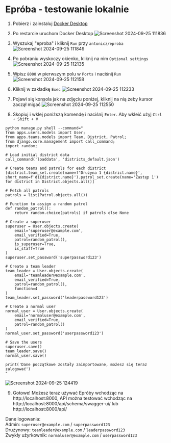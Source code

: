 # Epróba - testowanie lokalnie

1. Pobierz i zainstaluj [Docker Desktop](https://www.docker.com/products/docker-desktop/)

2. Po restarcie uruchom Docker Desktop
![Screenshot 2024-09-25 111836](https://github.com/user-attachments/assets/bc6d1589-98a5-43d7-918e-854b44d1546c)

3. Wyszukaj "eproba" i kliknij `Run` przy `antonicz/eproba`
![Screenshot 2024-09-25 111849](https://github.com/user-attachments/assets/74cfbb7b-d9aa-441a-9430-1081984ff406)

4. Po pobraniu wyskoczy okienko, kliknij na nim `Optional settings`
![Screenshot 2024-09-25 112135](https://github.com/user-attachments/assets/36344223-a6f2-4759-a5db-c58cdb1637bb)

5. Wpisz `8000` w pierwszym polu w `Ports` i naciśnij `Run`
![Screenshot 2024-09-25 112158](https://github.com/user-attachments/assets/4a8ae22a-f4c7-4821-a3f4-de82307cc8a8)

6. Kliknij w zakładkę `Exec`
![Screenshot 2024-09-25 112233](https://github.com/user-attachments/assets/21d761c6-b4a0-4e71-b30a-98ce9d9c8f42)

7. Pojawi się konsola jak na zdjęciu poniżej, kliknij na nią żeby kursor zaczął migać
![Screenshot 2024-09-25 112550](https://github.com/user-attachments/assets/f32f8f20-5d6c-4392-90a4-99fc7bff4222)

8. Skopiuj i wklej poniższą komendę i naciśnij `Enter`. Aby wkleić użyj `Ctrl + Shift + V`
```
python manage.py shell --command="
from apps.users.models import User; 
from apps.teams.models import Team, District, Patrol; 
from django.core.management import call_command; 
import random;

# Load initial district data
call_command('loaddata', 'districts_default.json')

# Create teams and patrols for each district
[district.team_set.create(name=f'Drużyna 1 {district.name}', short_name=f'd1{district.name}').patrol_set.create(name='Zastęp 1') for district in District.objects.all()]

# Fetch all patrols
patrols = list(Patrol.objects.all())

# Function to assign a random patrol
def random_patrol():
    return random.choice(patrols) if patrols else None

# Create a superuser
superuser = User.objects.create(
    email='superuser@example.com', 
    email_verified=True,
    patrol=random_patrol(),
    is_superuser=True,
    is_staff=True
)
superuser.set_password('superpassword123')

# Create a team leader
team_leader = User.objects.create(
    email='teamleader@example.com', 
    email_verified=True,
    patrol=random_patrol(), 
    function=4
)
team_leader.set_password('leaderpassword123')

# Create a normal user
normal_user = User.objects.create(
    email='normaluser@example.com', 
    email_verified=True,
    patrol=random_patrol()
)
normal_user.set_password('userpassword123')

# Save the users
superuser.save()
team_leader.save()
normal_user.save()

print('Dane początkowe zostały zaimportowane, możesz się teraz zalogować')
"
```
![Screenshot 2024-09-25 124419](https://github.com/user-attachments/assets/11c863ca-dacb-46dd-943d-8b8a9b7d231f)

9. Gotowe! Możesz teraz używać Epróby wchodząc na http://localhost:8000, API można testować wchodząc na http://localhost:8000/api/schema/swagger-ui/ lub http://localhost:8000/api/

Dane logowania:  
Admin: `superuser@example.com` / `superpassword123`  
Drużynowy: `teamleader@example.com` /  `leaderpassword123`  
Zwykły użyrkownik: `normaluser@example.com` / `userpassword123`  

